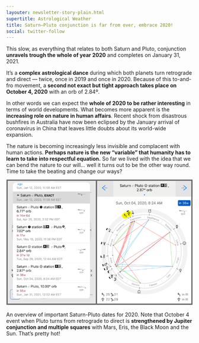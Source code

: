 ```yaml
---
layouter: newsletter-story-plain.html
supertitle: Astrological Weather
title: Saturn–Pluto conjunction is far from over, embrace 2020!
social: twitter-follow
---
```


This slow, as everything that relates to both Saturn and Pluto, conjunction **unravels trough the whole of year 2020** and completes on January 31, 2021. 

It’s a **complex astrological dance** during which both planets turn retrograde and direct — twice, once in 2019 and once in 2020. Because of this to-and-fro movement, a **second not exact but tight approach takes place on October 4, 2020** with an orb of 2.84º. 

In other words we can expect the **whole of 2020 to be rather interesting** in terms of world developments. What becomes more apparent is the **increasing role on nature in human affairs**. Recent shock from disastrous bushfires in Australia have now been eclipsed by the January arrival of coronavirus in China that leaves little doubts about its world-wide expansion. 

The nature is becoming increasingly less invisible and complacent with human actions. **Perhaps nature is the new “variable” that humanity has to learn to take into respectful equation.** So far we lived with the idea that we can bend the nature to our will… well it turns out to be the other way round. Time to take the beating and change our ways?

<img loading="lazy" class="inline border" src="/images/newsletters/tn-chart-saturn-pluto-2020.png" alt="Astrological charts for October 2020 with Saturn-Pluto conjunction">

An overview of important Saturn-Pluto dates for 2020. Note that October 4 event when Pluto turns from retrograde to direct is **strengthened by Jupiter conjunction and multiple squares** with Mars, Eris, the Black Moon and the Sun. That’s pretty hot!



